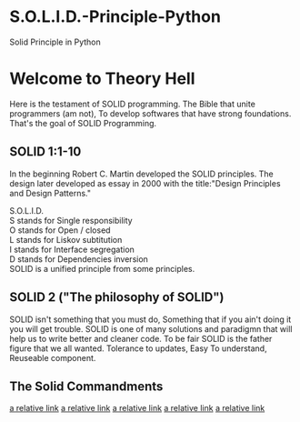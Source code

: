 # S.O.L.I.D.-Principle-Python
Solid Principle in Python  
  
# Welcome to Theory Hell  
Here is the testament of SOLID programming. The Bible that unite programmers (am not), To develop softwares that have strong foundations. That's the goal of SOLID Programming.  
  

## SOLID 1:1-10  
In the beginning Robert C. Martin developed the SOLID principles. The design later developed as essay in 2000 with the title:"Design Principles and Design Patterns."  
  
S.O.L.I.D.  
S stands for Single responsibility  
O stands for Open / closed  
L stands for Liskov subtitution  
I stands for Interface segregation  
D stands for Dependencies inversion  
SOLID is a unified principle from some principles.  
  
## SOLID 2 ("The philosophy of SOLID")  
SOLID isn't something that you must do, Something that if you ain't doing it you will get trouble. SOLID is one of many solutions and paradigmn that will help us to write better and cleaner code. To be fair SOLID is the father figure that we all wanted. Tolerance to updates, Easy To understand, Reuseable component.  
  
## The Solid Commandments
[a relative link](SingleResponsibilityPrinciple.ipynb)
[a relative link](OpenClose.ipynb)
[a relative link](LSP.ipynb)
[a relative link](ISP.ipynb)
[a relative link](DIP.ipynb)
